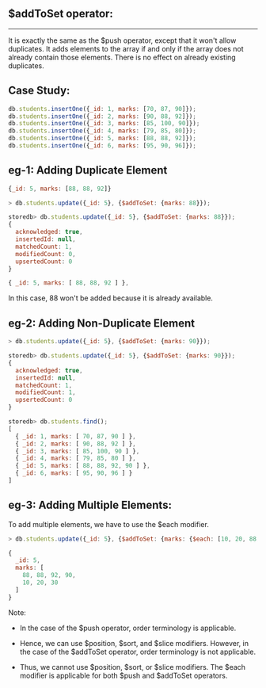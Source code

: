 ##  $addToSet operator:
----------------------
It is exactly the same as the $push operator, except that it won't allow duplicates. It adds elements to the array if and only if the array does not already contain those elements. There is no effect on already existing duplicates.

Case Study:
----------- 
```javascript
db.students.insertOne({_id: 1, marks: [70, 87, 90]});
db.students.insertOne({_id: 2, marks: [90, 88, 92]});
db.students.insertOne({_id: 3, marks: [85, 100, 90]});
db.students.insertOne({_id: 4, marks: [79, 85, 80]});
db.students.insertOne({_id: 5, marks: [88, 88, 92]});
db.students.insertOne({_id: 6, marks: [95, 90, 96]});
```

eg-1: Adding Duplicate Element
------------------------------
```javascript
{_id: 5, marks: [88, 88, 92]}
```
```javascript
> db.students.update({_id: 5}, {$addToSet: {marks: 88}});
```
```javascript
storedb> db.students.update({_id: 5}, {$addToSet: {marks: 88}});
{
  acknowledged: true,
  insertedId: null,
  matchedCount: 1,
  modifiedCount: 0,
  upsertedCount: 0
}
```
```javascript
{ _id: 5, marks: [ 88, 88, 92 ] },
```

In this case, 88 won't be added because it is already available.

eg-2: Adding Non-Duplicate Element
------------------------------------ 
```javascript
> db.students.update({_id: 5}, {$addToSet: {marks: 90}});
```
```javascript
storedb> db.students.update({_id: 5}, {$addToSet: {marks: 90}});
{
  acknowledged: true,
  insertedId: null,
  matchedCount: 1,
  modifiedCount: 1,
  upsertedCount: 0
}
```
```javascript
storedb> db.students.find();
[
  { _id: 1, marks: [ 70, 87, 90 ] },
  { _id: 2, marks: [ 90, 88, 92 ] },
  { _id: 3, marks: [ 85, 100, 90 ] },
  { _id: 4, marks: [ 79, 85, 80 ] },
  { _id: 5, marks: [ 88, 88, 92, 90 ] },
  { _id: 6, marks: [ 95, 90, 96 ] }
]
```

eg-3: Adding Multiple Elements:
-------------------------------
To add multiple elements, we have to use the $each modifier.  

```javascript
> db.students.update({_id: 5}, {$addToSet: {marks: {$each: [10, 20, 88, 90, 30]}}});
```

```javascript
{
  _id: 5,
  marks: [
    88, 88, 92, 90,
    10, 20, 30
  ]
}
```

Note:
- In the case of the $push operator, order terminology is applicable. 

- Hence, we can use $position, $sort, and $slice modifiers. However, in the case of the $addToSet operator, order terminology is not applicable. 

- Thus, we cannot use $position, $sort, or $slice modifiers. The $each modifier is applicable for both $push and $addToSet operators.
```


